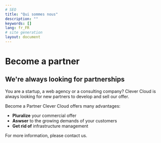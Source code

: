 ```yaml
---
# SEO
title: "Qui sommes nous"
description: ""
keywords: []
lang: fr_FR
# site generation
layout: document
---
```

# Become a partner 
## We're always looking for partnerships 

You are a startup, a web agency or a consulting company? Clever Cloud is always looking for new partners to develop and sell our offer.

Become a Partner Clever Cloud offers many advantages:
* **Pluralize** your commercial offer
* **Aswser** to the growing demands of your customers
* **Get rid of** infrastructure management

For more information, please contact us.